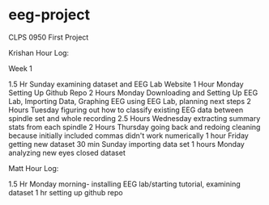 # eeg-project
CLPS 0950 First Project

Krishan Hour Log:

Week 1

1.5 Hr Sunday examining dataset and EEG Lab Website
1 Hour Monday Setting Up Github Repo
2 Hours Monday Downloading and Setting Up EEG Lab, Importing Data, Graphing EEG using EEG Lab, planning next steps
2 Hours Tuesday figuring out how to classify existing EEG data between spindle set and whole recording
2.5 Hours Wednesday extracting summary stats from each spindle
2 Hours Thursday going back and redoing cleaning because initially included commas didn't work numerically
1 hour Friday getting new dataset
30 min Sunday importing data set
1 hours Monday analyzing new eyes closed dataset

Matt Hour Log:

1.5 Hr Monday morning- installing EEG lab/starting tutorial, examining dataset
1 hr setting up github repo